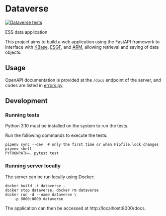# Dataverse

[![Dataverse tests](https://github.com/EarthSystemsSciences/Dataverse/actions/workflows/test.yml/badge.svg)](https://github.com/EarthSystemsSciences/Dataverse/actions/workflows/test.yml)


ESS data application


This project aims to build a web application using the FastAPI 
framework to interface with [KBase](https://www.kbase.us/), 
[ESGF](https://esgf.llnl.gov/), 
and [ARM](https://www.arm.gov/), 
allowing retrieval and saving of data objects.


## Usage

OpenAPI documentation is provided at the `/docs` endpoint of the server,
 and codes are listed in [errors.py](src/service/errors.py).

## Development

### Running tests

Python 3.10 must be installed on the system to run the tests. 

Run the following commands to execute the tests:

```commandline
pipenv sync --dev  # only the first time or when Pipfile.lock changes
pipenv shell
PYTHONPATH=. pytest test
```

### Running server locally

The server can be run locally using Docker:

```commandline
docker build -t dataverse .
docker stop dataverse; docker rm dataverse
docker run -d --name dataverse \
	-p 8000:8000 dataverse
```
The application can then be accessed at http://localhost:8000/docs.